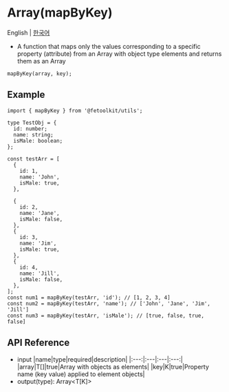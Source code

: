 # Array(mapByKey)

English | [한국어](./mapByKey_kr.md)

- A function that maps only the values corresponding to a specific property (attribute) from an Array with object type elements and returns them as an Array

```tsx
mapByKey(array, key);
```

## Example

```tsx
import { mapByKey } from '@fetoolkit/utils';

type TestObj = {
  id: number;
  name: string;
  isMale: boolean;
};

const testArr = [
  {
    id: 1,
    name: 'John',
    isMale: true,
  },

  {
    id: 2,
    name: 'Jane',
    isMale: false,
  },
  {
    id: 3,
    name: 'Jim',
    isMale: true,
  },
  {
    id: 4,
    name: 'Jill',
    isMale: false,
  },
];
const num1 = mapByKey(testArr, 'id'); // [1, 2, 3, 4]
const num2 = mapByKey(testArr, 'name'); // ['John', 'Jane', 'Jim', 'Jill']
const num3 = mapByKey(testArr, 'isMale'); // [true, false, true, false]
```

## API Reference

- input
  |name|type|required|description|
  |:---:|:---|:---|:---:|
  |array|T[]|true|Array with objects as elements|
  |key|K|true|Property name (key value) applied to element objects|
- output(type): Array<T[K]>
